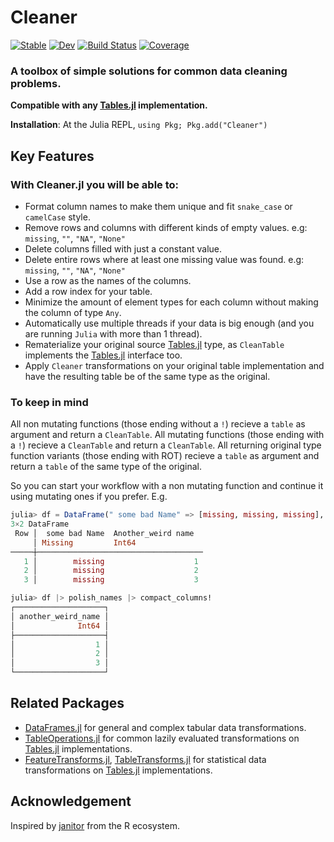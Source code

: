 # Cleaner

[![Stable](https://img.shields.io/badge/docs-stable-blue.svg)](https://TheRoniOne.github.io/Cleaner.jl/stable)
[![Dev](https://img.shields.io/badge/docs-dev-blue.svg)](https://TheRoniOne.github.io/Cleaner.jl/dev)
[![Build Status](https://github.com/TheRoniOne/Cleaner.jl/workflows/CI/badge.svg)](https://github.com/TheRoniOne/Cleaner.jl/actions)
[![Coverage](https://codecov.io/gh/TheRoniOne/Cleaner.jl/branch/master/graph/badge.svg)](https://codecov.io/gh/TheRoniOne/Cleaner.jl)
### A toolbox of simple solutions for common data cleaning problems.

**Compatible with any [Tables.jl](https://github.com/JuliaData/Tables.jl) implementation.**

**Installation**: At the Julia REPL, `using Pkg; Pkg.add("Cleaner")`

## Key Features

### With Cleaner.jl you will be able to:

- Format column names to make them unique and fit `snake_case` or `camelCase` style.
- Remove rows and columns with different kinds of empty values.
e.g: `missing`, `""`, `"NA"`, `"None"`
- Delete columns filled with just a constant value.
- Delete entire rows where at least one missing value was found.
e.g: `missing`, `""`, `"NA"`, `"None"`
- Use a row as the names of the columns.
- Add a row index for your table.
- Minimize the amount of element types for each column without making the column of type `Any`.
- Automatically use multiple threads if your data is big enough (and you are running `Julia` with more than 1 thread).
- Rematerialize your original source [Tables.jl](https://github.com/JuliaData/Tables.jl) type, as `CleanTable` implements the [Tables.jl](https://github.com/JuliaData/Tables.jl) interface too.
- Apply `Cleaner` transformations on your original table implementation and have the resulting table be of the same type as the original.

### To keep in mind

All non mutating functions (those ending without a `!`) recieve a `table` as argument and return a `CleanTable`.
All mutating functions (those ending with a `!`) recieve a `CleanTable` and return a `CleanTable`.
All returning original type function variants (those ending with ROT) recieve a `table` as argument and return a `table` of the same type of the original.

So you can start your workflow with a non mutating function and continue it using mutating ones if you prefer.
E.g.

```julia
julia> df = DataFrame(" some bad Name" => [missing, missing, missing], "Another_weird name " => [1, 2, 3])
3×2 DataFrame
 Row │  some bad Name  Another_weird name
     │ Missing         Int64
─────┼─────────────────────────────────────
   1 │        missing                    1
   2 │        missing                    2
   3 │        missing                    3

julia> df |> polish_names |> compact_columns!
┌────────────────────┐
│ another_weird_name │
│              Int64 │
├────────────────────┤
│                  1 │
│                  2 │
│                  3 │
└────────────────────┘


```

## Related Packages

- [DataFrames.jl](https://github.com/JuliaData/DataFrames.jl) for general and complex tabular data transformations.
- [TableOperations.jl](https://github.com/JuliaData/TableOperations.jl) for common lazily evaluated transformations on [Tables.jl](https://github.com/JuliaData/Tables.jl) implementations.
- [FeatureTransforms.jl](https://github.com/invenia/FeatureTransforms.jl), [TableTransforms.jl](https://github.com/JuliaML/TableTransforms.jl) for statistical data transformations on [Tables.jl](https://github.com/JuliaData/Tables.jl) implementations.

## Acknowledgement

Inspired by [janitor](https://github.com/sfirke/janitor) from the R ecosystem.
